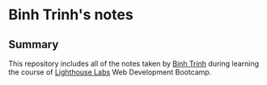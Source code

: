 # Binh Trinh's notes

## Summary
This repository includes all of the notes taken by [Binh Trinh](https://github.com/ttbinh139) during learning the course of [Lighthouse Labs](https://www.lighthouselabs.ca/) Web Development Bootcamp.